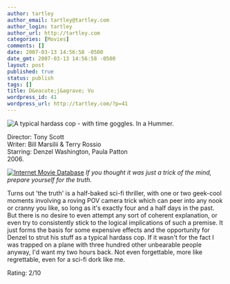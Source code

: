 ```yaml
---
author: tartley
author_email: tartley@tartley.com
author_login: tartley
author_url: http://tartley.com
categories: [Movies]
comments: []
date: 2007-03-13 14:56:58 -0500
date_gmt: 2007-03-13 14:56:58 -0500
layout: post
published: true
status: publish
tags: []
title: D&eacute;j&agrave; Vu
wordpress_id: 41
wordpress_url: http://tartley.com/?p=41
---
```


![A typical hardass cop - with time goggles. In a
Hummer.](http://tartley.com/wp-content/uploads/2007/03/deja-vu.jpg)

Director: Tony Scott\
Writer: Bill Marsilii & Terry Rossio\
Starring: Denzel Washington, Paula Patton\
2006.

[![Internet Movie
Database](http://tartley.com/wp-content/uploads/2007/03/imdb.png)](http://www.imdb.com/title/tt0453467/)
*If you thought it was just a trick of the mind, prepare yourself for
the truth.*

Turns out 'the truth' is a half-baked sci-fi thriller, with one or two
geek-cool moments involving a roving POV camera trick which can peer
into any nook or cranny you like, so long as it's exactly four and a
half days in the past. But there is no desire to even attempt any sort
of coherent explanation, or even try to consistently stick to the
logical implications of such a premise. It just forms the basis for some
expensive effects and the opportunity for Denzel to strut his stuff as a
typical hardass cop. If it wasn't for the fact I was trapped on a plane
with three hundred other unbearable people anyway, I'd want my two hours
back. Not even forgettable, more like regrettable, even for a sci-fi
dork like me.

Rating: 2/10
